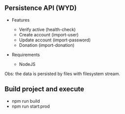 ## Persistence API (WYD)
- Features
 	- Verify active (health-check)
	- Create account (import-user)
	- Update account (import-password)
	- Donation (import-donation)

- Requirements
	- NodeJS

Obs: the data is persisted by files with filesystem stream.

## Build project and execute

- npm run build 
- npm run start:prod
